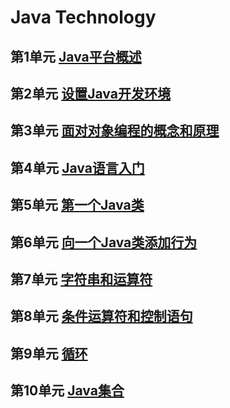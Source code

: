 # Java Technology

## 第1单元 [Java平台概述](/chapters/c1.md)

## 第2单元 [设置Java开发环境](/chapters/c2.md)

## 第3单元 [面对对象编程的概念和原理](/chapters/c3.md)

## 第4单元 [Java语言入门](/chapters/c4.md)

## 第5单元 [第一个Java类](/chapters/c5.md)

## 第6单元 [向一个Java类添加行为](/chapters/c6.md)

## 第7单元 [字符串和运算符](/chapters/c7.md)

## 第8单元 [条件运算符和控制语句](/chapters/c8.md)

## 第9单元 [循环](/chapters/c9.md)

## 第10单元 [Java集合](/chapters/c10.md)
